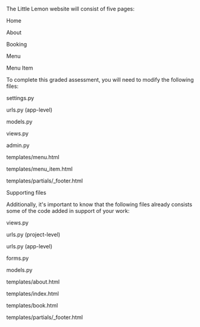 The Little Lemon website will consist of five pages:

Home

About

Booking

Menu

Menu Item

To complete this graded assessment, you will need to modify the following files:

settings.py

urls.py (app-level)

models.py

views.py

admin.py

templates/menu.html

templates/menu_item.html

templates/partials/_footer.html


Supporting files

Additionally, it's important to know that the following files already consists some of the code added in support of your work:

views.py

urls.py (project-level)

urls.py (app-level)

forms.py

models.py

templates/about.html

templates/index.html

templates/book.html

templates/partials/_footer.html
